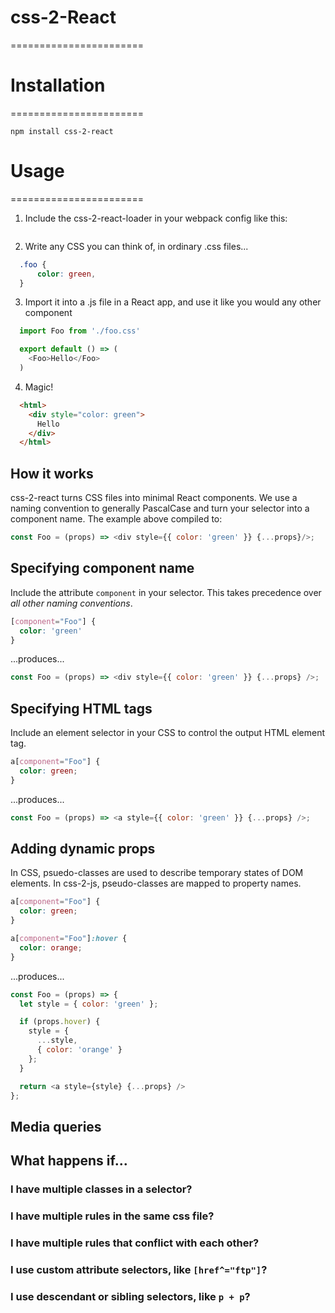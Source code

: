 # css-2-React
=======================

# Installation
=======================

```
npm install css-2-react
```

# Usage
=======================

1. Include the css-2-react-loader in your webpack config like this:
```
```

2. Write any CSS you can think of, in ordinary .css files...
```css
  .foo {
      color: green,
  }
```

3. Import it into a .js file in a React app, and use it like you would any other component
```js
  import Foo from './foo.css'

  export default () => (
    <Foo>Hello</Foo>
  )
```

4. Magic!
```html
  <html>
    <div style="color: green">
      Hello
    </div>
  </html>
```

## How it works
css-2-react turns CSS files into minimal React components. We use a naming convention to generally PascalCase and turn your selector into a component name. The example above compiled to:
```js
const Foo = (props) => <div style={{ color: 'green' }} {...props}/>;
```

## Specifying component name
Include the attribute `component` in your selector. This takes precedence over _all other naming conventions_.

```css
[component="Foo"] {
  color: 'green'
}
```
...produces...
```js
const Foo = (props) => <div style={{ color: 'green' }} {...props} />;
```


## Specifying HTML tags
Include an element selector in your CSS to control the output HTML element tag.

```css
a[component="Foo"] {
  color: green;
}
```
...produces...
```js
const Foo = (props) => <a style={{ color: 'green' }} {...props} />;
```

## Adding dynamic props
In CSS, psuedo-classes are used to describe temporary states of DOM elements. In css-2-js, pseudo-classes are mapped to property names.

```css
a[component="Foo"] {
  color: green;
}

a[component="Foo"]:hover {
  color: orange;
}
```
...produces...
```js
const Foo = (props) => {
  let style = { color: 'green' };

  if (props.hover) {
    style = {
      ...style,
      { color: 'orange' }
    };
  }

  return <a style={style} {...props} />
};
```

## Media queries

## What happens if...

### I have multiple classes in a selector?

### I have multiple rules in the same css file?

### I have multiple rules that conflict with each other?

### I use custom attribute selectors, like `[href^="ftp"]`?

### I use descendant or sibling selectors, like `p + p`?
